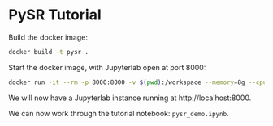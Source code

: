 # PySR Tutorial

Build the docker image:
```bash
docker build -t pysr .
```

Start the docker image, with Jupyterlab open at port 8000:
```bash
docker run -it --rm -p 8000:8000 -v $(pwd):/workspace --memory=8g --cpus=4 pysr python3 -m jupyter notebook --ip="*" --port=8000 --no-browser --allow-root
```

We will now have a Jupyterlab instance running at http://localhost:8000.

We can now work through the tutorial notebook: `pysr_demo.ipynb`.
